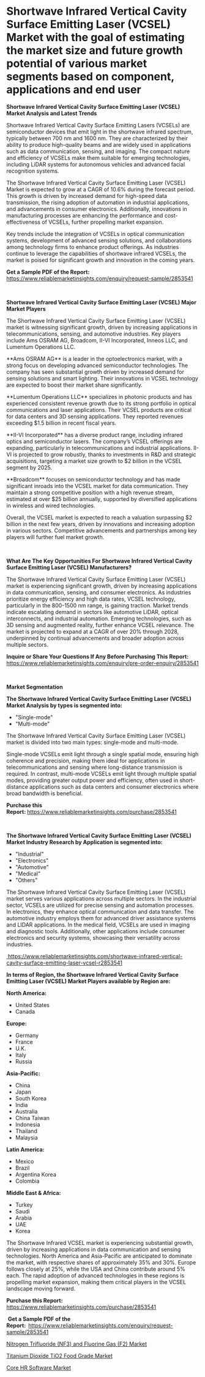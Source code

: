 <p><h1>Shortwave Infrared Vertical Cavity Surface Emitting Laser (VCSEL) Market with the goal of estimating the market size and future growth potential of various market segments based on component, applications and end user</h1></p><p><strong>Shortwave Infrared Vertical Cavity Surface Emitting Laser (VCSEL) Market Analysis and Latest Trends</strong></p>
<p><p>Shortwave Infrared Vertical Cavity Surface Emitting Lasers (VCSELs) are semiconductor devices that emit light in the shortwave infrared spectrum, typically between 700 nm and 1600 nm. They are characterized by their ability to produce high-quality beams and are widely used in applications such as data communication, sensing, and imaging. The compact nature and efficiency of VCSELs make them suitable for emerging technologies, including LiDAR systems for autonomous vehicles and advanced facial recognition systems.</p><p>The Shortwave Infrared Vertical Cavity Surface Emitting Laser (VCSEL) Market is expected to grow at a CAGR of 10.6% during the forecast period. This growth is driven by increased demand for high-speed data transmission, the rising adoption of automation in industrial applications, and advancements in consumer electronics. Additionally, innovations in manufacturing processes are enhancing the performance and cost-effectiveness of VCSELs, further propelling market expansion.</p><p>Key trends include the integration of VCSELs in optical communication systems, development of advanced sensing solutions, and collaborations among technology firms to enhance product offerings. As industries continue to leverage the capabilities of shortwave infrared VCSELs, the market is poised for significant growth and innovation in the coming years.</p></p>
<p><strong>Get a Sample PDF of the Report:&nbsp;</strong> <a href="https://www.reliablemarketinsights.com/enquiry/request-sample/2853541?utm_campaign=2183&utm_medium=2&utm_source=Github&utm_content=ia&utm_term=12032025&utm_id=shortwave-infrared-vertical-cavity-surface-emitting-laser-vcsel">https://www.reliablemarketinsights.com/enquiry/request-sample/2853541</a></p>
<p>&nbsp;</p>
<p><strong>Shortwave Infrared Vertical Cavity Surface Emitting Laser (VCSEL) Major Market Players</strong></p>
<p><p>The Shortwave Infrared Vertical Cavity Surface Emitting Laser (VCSEL) market is witnessing significant growth, driven by increasing applications in telecommunications, sensing, and automotive industries. Key players include Ams OSRAM AG, Broadcom, II-VI Incorporated, Inneos LLC, and Lumentum Operations LLC.</p><p>**Ams OSRAM AG** is a leader in the optoelectronics market, with a strong focus on developing advanced semiconductor technologies. The company has seen substantial growth driven by increased demand for sensing solutions and smart lighting. Their innovations in VCSEL technology are expected to boost their market share significantly.</p><p>**Lumentum Operations LLC** specializes in photonic products and has experienced consistent revenue growth due to its strong portfolio in optical communications and laser applications. Their VCSEL products are critical for data centers and 3D sensing applications. They reported revenues exceeding $1.5 billion in recent fiscal years.</p><p>**II-VI Incorporated** has a diverse product range, including infrared optics and semiconductor lasers. The company’s VCSEL offerings are expanding, particularly in telecommunications and industrial applications. II-VI is projected to grow robustly, thanks to investments in R&D and strategic acquisitions, targeting a market size growth to $2 billion in the VCSEL segment by 2025.</p><p>**Broadcom** focuses on semiconductor technology and has made significant inroads into the VCSEL market for data communication. They maintain a strong competitive position with a high revenue stream, estimated at over $25 billion annually, supported by diversified applications in wireless and wired technologies.</p><p>Overall, the VCSEL market is expected to reach a valuation surpassing $2 billion in the next few years, driven by innovations and increasing adoption in various sectors. Competitive advancements and partnerships among key players will further fuel market growth.</p></p>
<p>&nbsp;</p>
<p><strong>What Are The Key Opportunities For Shortwave Infrared Vertical Cavity Surface Emitting Laser (VCSEL) Manufacturers?</strong></p>
<p><p>The Shortwave Infrared Vertical Cavity Surface Emitting Laser (VCSEL) market is experiencing significant growth, driven by increasing applications in data communication, sensing, and consumer electronics. As industries prioritize energy efficiency and high data rates, VCSEL technology, particularly in the 800-1500 nm range, is gaining traction. Market trends indicate escalating demand in sectors like automotive LiDAR, optical interconnects, and industrial automation. Emerging technologies, such as 3D sensing and augmented reality, further enhance VCSEL relevance. The market is projected to expand at a CAGR of over 20% through 2028, underpinned by continual advancements and broader adoption across multiple sectors.</p></p>
<p><strong>Inquire or Share Your Questions If Any Before Purchasing This Report:</strong> <a href="https://www.reliablemarketinsights.com/enquiry/pre-order-enquiry/2853541?utm_campaign=2183&utm_medium=2&utm_source=Github&utm_content=ia&utm_term=12032025&utm_id=shortwave-infrared-vertical-cavity-surface-emitting-laser-vcsel">https://www.reliablemarketinsights.com/enquiry/pre-order-enquiry/2853541</a></p>
<p>&nbsp;</p>
<p><strong>Market Segmentation</strong></p>
<p><strong>The Shortwave Infrared Vertical Cavity Surface Emitting Laser (VCSEL) Market Analysis by types is segmented into:</strong></p>
<p><ul><li>"Single-mode"</li><li>"Multi-mode"</li></ul></p>
<p><p>The Shortwave Infrared Vertical Cavity Surface Emitting Laser (VCSEL) market is divided into two main types: single-mode and multi-mode. </p><p>Single-mode VCSELs emit light through a single spatial mode, ensuring high coherence and precision, making them ideal for applications in telecommunications and sensing where long-distance transmission is required. In contrast, multi-mode VCSELs emit light through multiple spatial modes, providing greater output power and efficiency, often used in short-distance applications such as data centers and consumer electronics where broad bandwidth is beneficial.</p></p>
<p><strong>Purchase this Report:&nbsp;</strong><a href="https://www.reliablemarketinsights.com/purchase/2853541?utm_campaign=2183&utm_medium=2&utm_source=Github&utm_content=ia&utm_term=12032025&utm_id=shortwave-infrared-vertical-cavity-surface-emitting-laser-vcsel">https://www.reliablemarketinsights.com/purchase/2853541</a></p>
<p>&nbsp;</p>
<p><strong>The Shortwave Infrared Vertical Cavity Surface Emitting Laser (VCSEL) Market Industry Research by Application is segmented into:</strong></p>
<p><ul><li>"Industrial"</li><li>"Electronics"</li><li>"Automotive"</li><li>"Medical"</li><li>"Others"</li></ul></p>
<p><p>The Shortwave Infrared Vertical Cavity Surface Emitting Laser (VCSEL) market serves various applications across multiple sectors. In the industrial sector, VCSELs are utilized for precise sensing and automation processes. In electronics, they enhance optical communication and data transfer. The automotive industry employs them for advanced driver assistance systems and LIDAR applications. In the medical field, VCSELs are used in imaging and diagnostic tools. Additionally, other applications include consumer electronics and security systems, showcasing their versatility across industries.</p></p>
<p><a href="https://www.reliablemarketinsights.com/shortwave-infrared-vertical-cavity-surface-emitting-laser-vcsel-r2853541?utm_campaign=2183&utm_medium=2&utm_source=Github&utm_content=ia&utm_term=12032025&utm_id=shortwave-infrared-vertical-cavity-surface-emitting-laser-vcsel">&nbsp;https://www.reliablemarketinsights.com/shortwave-infrared-vertical-cavity-surface-emitting-laser-vcsel-r2853541</a></p>
<p><strong>In terms of Region, the Shortwave Infrared Vertical Cavity Surface Emitting Laser (VCSEL) Market Players available by Region are:</strong></p>
<p>
    <p> <strong> North America: </strong>
        <ul>
            <li>United States</li>
            <li>Canada</li>
        </ul>
        </p> 
    <p> <strong> Europe: </strong>
        <ul>
            <li>Germany</li>
            <li>France</li>
            <li>U.K.</li>
            <li>Italy</li>
            <li>Russia</li>
        </ul>
        </p> 
    <p> <strong> Asia-Pacific: </strong>
        <ul>
            <li>China</li>
            <li>Japan</li>
            <li>South Korea</li>
            <li>India</li>
            <li>Australia</li>
            <li>China Taiwan</li>
            <li>Indonesia</li>
            <li>Thailand</li>
            <li>Malaysia</li>
        </ul>
        </p> 
    <p> <strong> Latin America: </strong>
        <ul>
            <li>Mexico</li>
            <li>Brazil</li>
            <li>Argentina Korea</li>
            <li>Colombia</li>
        </ul>
        </p> 
    <p> <strong> Middle East & Africa: </strong>
        <ul>
            <li>Turkey</li>
            <li>Saudi</li>
            <li>Arabia</li>
            <li>UAE</li>
            <li>Korea</li>
        </ul>
    </p>
    </p>
<p><p>The Shortwave Infrared VCSEL market is experiencing substantial growth, driven by increasing applications in data communication and sensing technologies. North America and Asia-Pacific are anticipated to dominate the market, with respective shares of approximately 35% and 30%. Europe follows closely at 25%, while the USA and China contribute around 5% each. The rapid adoption of advanced technologies in these regions is propelling market expansion, making them critical players in the VCSEL landscape moving forward.</p></p>
<p><strong>Purchase this Report: </strong><a href="https://www.reliablemarketinsights.com/purchase/2853541?utm_campaign=2183&utm_medium=2&utm_source=Github&utm_content=ia&utm_term=12032025&utm_id=shortwave-infrared-vertical-cavity-surface-emitting-laser-vcsel">https://www.reliablemarketinsights.com/purchase/2853541</a></p>
<p>&nbsp;<strong>Get a Sample PDF of the Report:&nbsp;&nbsp;</strong><a href="https://www.reliablemarketinsights.com/enquiry/request-sample/2853541?utm_campaign=2183&utm_medium=2&utm_source=Github&utm_content=ia&utm_term=12032025&utm_id=shortwave-infrared-vertical-cavity-surface-emitting-laser-vcsel">https://www.reliablemarketinsights.com/enquiry/request-sample/2853541</a></p>
<p><strong></strong></p>
<p><p><a href="https://github.com/djoeamakeh/Market-Research-Report-List-1/blob/main/nitrogen-trifluoride-nf3-and-fluorine-gas-f2-market.md?utm_campaign=2183&utm_medium=2&utm_source=Github&utm_content=ia&utm_term=12032025&utm_id=shortwave-infrared-vertical-cavity-surface-emitting-laser-vcsel">Nitrogen Trifluoride (NF3) and Fluorine Gas (F2) Market</a></p><p><a href="https://github.com/tigoryemm/Market-Research-Report-List-1/blob/main/titanium-dioxide-tio2-food-grade-market.md?utm_campaign=2183&utm_medium=2&utm_source=Github&utm_content=ia&utm_term=12032025&utm_id=shortwave-infrared-vertical-cavity-surface-emitting-laser-vcsel">Titanium Dioxide TiO2 Food Grade Market</a></p><p><a href="https://github.com/landtmman/Market-Research-Report-List-1/blob/main/core-hr-software-market.md?utm_campaign=2183&utm_medium=2&utm_source=Github&utm_content=ia&utm_term=12032025&utm_id=shortwave-infrared-vertical-cavity-surface-emitting-laser-vcsel">Core HR Software Market</a></p></p>